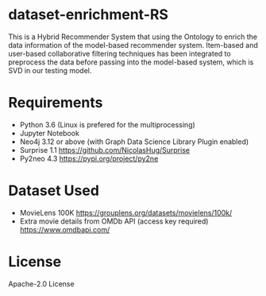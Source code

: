 # dataset-enrichment-RS

This is a Hybrid Recommender System that using the Ontology to enrich the data information of the model-based recommender system.
Item-based and user-based collaborative filtering techniques has been integrated to preprocess the data before passing into the model-based system, which is SVD in our testing model.

# Requirements
- Python 3.6 (Linux is prefered for the multiprocessing)
- Jupyter Notebook
- Neo4j 3.12 or above (with Graph Data Science Library Plugin enabled)
- Surprise 1.1 https://github.com/NicolasHug/Surprise
- Py2neo 4.3 https://pypi.org/project/py2ne

# Dataset Used
- MovieLens 100K https://grouplens.org/datasets/movielens/100k/
- Extra movie details from OMDb API (access key required) https://www.omdbapi.com/

# License
Apache-2.0 License
